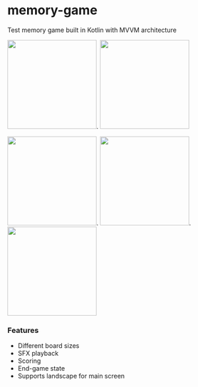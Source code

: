 # memory-game

Test memory game built in Kotlin with MVVM architecture

<img src="https://user-images.githubusercontent.com/723208/116294106-92b80100-a765-11eb-870d-fd67326d6c6b.png" width="200" />. <img src="https://user-images.githubusercontent.com/723208/116294482-0528e100-a766-11eb-9a38-c6d463cde568.png" height="200" />

<img src="https://user-images.githubusercontent.com/723208/116294623-2d184480-a766-11eb-9ae0-4e52c0dd0aa9.png" width="200" />. <img src="https://user-images.githubusercontent.com/723208/116294635-30133500-a766-11eb-9a2f-c2679adae725.png" width="200" />. <img src="https://user-images.githubusercontent.com/723208/116294640-32758f00-a766-11eb-80e1-151e0c4e2baa.png" width="200" />

### Features
- Different board sizes
- SFX playback 
- Scoring
- End-game state
- Supports landscape for main screen
